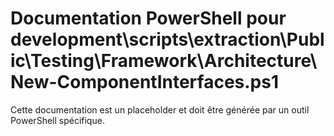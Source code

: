 # Documentation PowerShell pour development\scripts\extraction\Public\Testing\Framework\Architecture\New-ComponentInterfaces.ps1

Cette documentation est un placeholder et doit être générée par un outil PowerShell spécifique.
